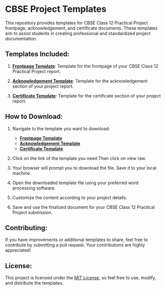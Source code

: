 # CBSE Project Templates

This repository provides templates for CBSE Class 12 Practical Project frontpage, acknowledgement, and certificate documents. These templates aim to assist students in creating professional and standardized project documentation.

## Templates Included:

1. [**Frontpage Template**](Frontpage.docx): Template for the frontpage of your CBSE Class 12 Practical Project report.

2. [**Acknowledgement Template**](Acknowledgement.docx): Template for the acknowledgement section of your project report.

3. [**Certificate Template**](Certificate.docx): Template for the certificate section of your project report.

## How to Download:

1. Navigate to the template you want to download:
    - [**Frontpage Template**](Frontpage.docx)
    - [**Acknowledgement Template**](Acknowledgement.docx)
    - [**Certificate Template**](Certificate.docx)

2. Click on the link of the template you need Than click on view raw. 

3. Your browser will prompt you to download the file. Save it to your local machine.

4. Open the downloaded template file using your preferred word processing software.

5. Customize the content according to your project details.

6. Save and use the finalized document for your CBSE Class 12 Practical Project submission.


## Contributing:

If you have improvements or additional templates to share, feel free to contribute by submitting a pull request. Your contributions are highly appreciated!

## License:

This project is licensed under the [MIT License](LICENSE), so feel free to use, modify, and distribute the templates.
